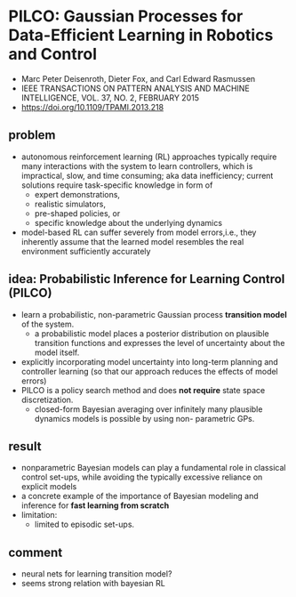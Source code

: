 # PILCO: Gaussian Processes for Data-Efficient Learning in Robotics and Control
* Marc Peter Deisenroth, Dieter Fox, and Carl Edward Rasmussen
* IEEE TRANSACTIONS ON PATTERN ANALYSIS AND MACHINE INTELLIGENCE, VOL. 37, NO. 2, FEBRUARY 2015
* https://doi.org/10.1109/TPAMI.2013.218

## problem
* autonomous reinforcement learning (RL) approaches typically require many interactions with 
  the system to learn controllers, which is impractical, slow, and time consuming; aka data inefficiency; 
  current solutions require task-specific knowledge in form of 
  * expert demonstrations, 
  * realistic simulators, 
  * pre-shaped policies, or 
  * specific knowledge about the underlying dynamics
* model-based RL can suffer severely from model errors,i.e., 
  they inherently assume that the learned model resembles the real environment sufficiently accurately

## idea: Probabilistic Inference for Learning Control (PILCO)
* learn a probabilistic, non-parametric Gaussian process **transition model** of the system.
  * a probabilistic model places a posterior distribution on plausible transition functions and 
    expresses the level of uncertainty about the model itself.
* explicitly incorporating model uncertainty into long-term planning and controller learning 
  (so that our approach reduces the effects of model errors)
* PILCO is a policy search method and does **not require** state space discretization. 
  * closed-form Bayesian averaging over infinitely many plausible dynamics models is possible by using non- parametric GPs.

## result
* nonparametric Bayesian models can play a fundamental role in classical control set-ups, while 
  avoiding the typically excessive reliance on explicit models
* a concrete example of the importance of Bayesian modeling and inference for **fast learning from scratch**
* limitation:
  * limited to episodic set-ups.
  
## comment
* neural nets for learning transition model?
* seems strong relation with bayesian RL
